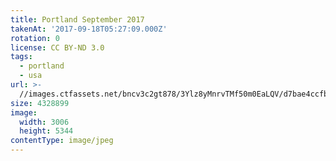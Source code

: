 ```yaml
---
title: Portland September 2017
takenAt: '2017-09-18T05:27:09.000Z'
rotation: 0
license: CC BY-ND 3.0
tags:
  - portland
  - usa
url: >-
  //images.ctfassets.net/bncv3c2gt878/3Ylz8yMnrvTMf50m0EaLQV/d7bae4ccfbc4e03b8c94bfaf35861c40/portland-september-2017_37287268572_o
size: 4328899
image:
  width: 3006
  height: 5344
contentType: image/jpeg
---
```


